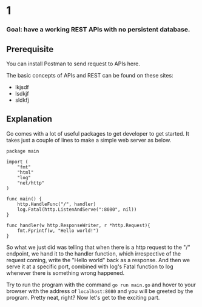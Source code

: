 # 1
### Goal: have a working REST APIs with no persistent database.

## Prerequisite
You can install Postman to send request to APIs here.

The basic concepts of APIs and REST can be found on these sites: 
- lkjsdf
- lsdkjf
- sldkfj

## Explanation
Go comes with a lot of useful packages to get developer to get started. It takes just a couple of lines to make a simple web server as below.
```
package main

import (
    "fmt"
    "html"
    "log"
    "net/http"
)

func main() {
    http.HandleFunc("/", handler)
    log.Fatal(http.ListenAndServe(":8080", nil))
}

func handler(w http.ResponseWriter, r *http.Request){
    fmt.Fprintf(w, "Hello world!")
}
```
So what we just did was telling that when there is a http request to the "/" endpoint, we hand it to the handler function, which irrespective of the request coming, write the "Hello world" back as a response. And then we serve it at a specific port, combined with log's Fatal function to log whenever there is something wrong happened.

Try to run the program with the command ```go run main.go``` and hover to your browser with the address of ```localhost:8080``` and you will be greeted by the program.
Pretty neat, right? Now let's get to the exciting part.
